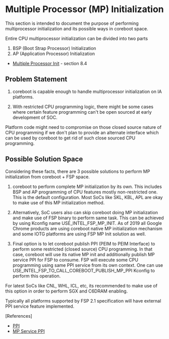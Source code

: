 # Multiple Processor (MP) Initialization

This section is intended to document the purpose of performing multiprocessor
initialization and its possible ways in coreboot space.

Entire CPU multiprocessor initialization can be divided into two parts
1. BSP (Boot Strap Processor) Initialization
2. AP (Application Processor) Initialization

* [Multiple Processor Init](https://www.intel.com/content/dam/www/public/us/en/documents/manuals/64-ia-32-architectures-software-developer-vol-3a-part-1-manual.pdf) - section 8.4

## Problem Statement

1. coreboot is capable enough to handle multiprocessor initialization on
IA platforms.

2. With restricted CPU programming logic, there might be some cases where
certain feature programming can't be open sourced at early development of SOC.

Platform code might need to compromise on those closed source nature of CPU
programming if we don't plan to provide an alternate interface which can be
used by coreboot to get rid of such close sourced CPU programming.

## Possible Solution Space

Considering these facts, there are 3 possible solutions to perform MP
initialization from coreboot + FSP space.

1. coreboot to perform complete MP initialization by its own. This includes
BSP and AP programming of CPU features mostly non-restricted one. This is
the default configuration. Most SoCs like SKL, KBL, APL are okay to make use
of this MP initialization method.

2. Alternatively, SoC users also can skip coreboot doing MP initialization
and make use of FSP binary to perform same task. This can be achieved by using
Kconfig name USE_INTEL_FSP_MP_INIT. As of 2019 all Google Chrome products are
using coreboot native MP initialization mechanism and some IOTG platforms
are using FSP MP Init solution as well.

3. Final option is to let coreboot publish PPI (PEIM to PEIM Interface) to
perform some restricted (closed source) CPU programming. In that case,
coreboot will use its native MP init and additionally publish MP service PPI
for FSP to consume. FSP will execute some CPU programming using same PPI
service from its own context. One can use
USE_INTEL_FSP_TO_CALL_COREBOOT_PUBLISH_MP_PPI Kconfig to perform this
operation.

For latest SoCs like CNL, WHL, ICL, etc, its recommended to make use of this
option in order to perform SGX and C6DRAM enabling.

Typically all platforms supported by FSP 2.1 specification will have
external PPI service feature implemented.

[References]
- [PPI](../fsp/ppi/ppi.md)
- [MP Service PPI](../fsp/ppi/mp_service_ppi.md)
